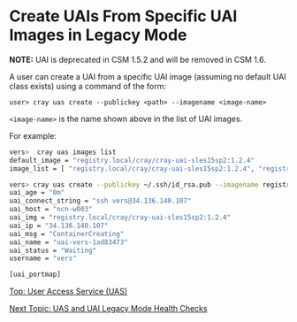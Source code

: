 # Create UAIs From Specific UAI Images in Legacy Mode

**NOTE:** UAI is deprecated in CSM 1.5.2 and will be removed in CSM 1.6.

A user can create a UAI from a specific UAI image (assuming no default UAI class exists) using a command of the form:

```text
user> cray uas create --publickey <path> --imagename <image-name>
```

`<image-name>` is the name shown above in the list of UAI images.

For example:

```bash
vers>  cray uas images list
default_image = "registry.local/cray/cray-uai-sles15sp2:1.2.4"
image_list = [ "registry.local/cray/cray-uai-sles15sp2:1.2.4", "registry.local/cray/cray-uai-sanity-test:1.2.4", "registry.local/cray/cray-uai-broker:1.2.4",]

vers> cray uas create --publickey ~/.ssh/id_rsa.pub --imagename registry.local/cray/cray-uai-sles15sp2:1.2.4
uai_age = "0m"
uai_connect_string = "ssh vers@34.136.140.107"
uai_host = "ncn-w003"
uai_img = "registry.local/cray/cray-uai-sles15sp2:1.2.4"
uai_ip = "34.136.140.107"
uai_msg = "ContainerCreating"
uai_name = "uai-vers-1ad83473"
uai_status = "Waiting"
username = "vers"

[uai_portmap]
```

[Top: User Access Service (UAS)](README.md)

[Next Topic: UAS and UAI Legacy Mode Health Checks](UAS_and_UAI_Health_Checks.md)
